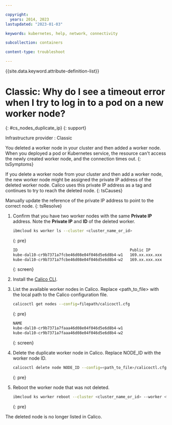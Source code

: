 ```yaml
---

copyright: 
  years: 2014, 2023
lastupdated: "2023-01-03"

keywords: kubernetes, help, network, connectivity

subcollection: containers

content-type: troubleshoot

---
```


{{site.data.keyword.attribute-definition-list}}




# Classic: Why do I see a timeout error when I try to log in to a pod on a new worker node?
{: #cs_nodes_duplicate_ip}
{: support}

Infrastructure provider
:   Classic


You deleted a worker node in your cluster and then added a worker node. When you deployed a pod or Kubernetes service, the resource can't access the newly created worker node, and the connection times out.
{: tsSymptoms}


If you delete a worker node from your cluster and then add a worker node, the new worker node might be assigned the private IP address of the deleted worker node. Calico uses this private IP address as a tag and continues to try to reach the deleted node.
{: tsCauses}


Manually update the reference of the private IP address to point to the correct node.
{: tsResolve}

1. Confirm that you have two worker nodes with the same **Private IP** address. Note the **Private IP** and **ID** of the deleted worker.

    ```sh
    ibmcloud ks worker ls --cluster <cluster_name_or_id>
    ```
    {: pre}

    ```txt
    ID                                                 Public IP       Private IP       Machine Type   State     Status   Zone   Version
    kube-dal10-cr9b7371a7fcbe46d08e04f046d5e6d8b4-w1   169.xx.xxx.xxx  10.xxx.xx.xxx    b3c.4x16       normal    Ready    dal10      1.24
    kube-dal10-cr9b7371a7fcbe46d08e04f046d5e6d8b4-w2   169.xx.xxx.xxx  10.xxx.xx.xxx    b3c.4x16       deleted    -       dal10      1.24
    ```
    {: screen}

2. Install the [Calico CLI](/docs/containers?topic=containers-network_policies#cli_install).
3. List the available worker nodes in Calico. Replace <path_to_file> with the local path to the Calico configuration file.

    ```sh
    calicoctl get nodes --config=filepath/calicoctl.cfg
    ```
    {: pre}

    ```sh
    NAME
    kube-dal10-cr9b7371a7faaa46d08e04f046d5e6d8b4-w1
    kube-dal10-cr9b7371a7faaa46d08e04f046d5e6d8b4-w2
    ```
    {: screen}

4. Delete the duplicate worker node in Calico. Replace NODE_ID with the worker node ID.

    ```sh
    calicoctl delete node NODE_ID --config=<path_to_file>/calicoctl.cfg
    ```
    {: pre}

5. Reboot the worker node that was not deleted.

    ```sh
    ibmcloud ks worker reboot --cluster <cluster_name_or_id> --worker <worker_id>
    ```
    {: pre}


The deleted node is no longer listed in Calico.



